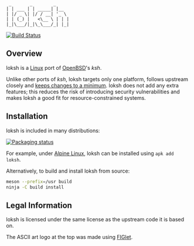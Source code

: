 ```
 _       _        _
| | ___ | | _____| |__
| |/ _ \| |/ / __| '_ \
| | (_) |   <\__ \ | | |
|_|\___/|_|\_\___/_| |_|
```

[![Build Status](https://github.com/dimkr/loksh/actions/workflows/build.yml/badge.svg?branch=master)](https://github.com/dimkr/loksh/actions)

## Overview

loksh is a [Linux](https://www.kernel.org/) port of [OpenBSD](http://www.openbsd.org/)'s *ksh*.

Unlike other ports of *ksh*, loksh targets only one platform, follows upstream closely and [keeps changes to a minimum](https://github.com/dimkr/loksh/compare/upstream%2Fmaster...master). loksh does not add any extra features; this reduces the risk of introducing security vulnerabilities and makes loksh a good fit for resource-constrained systems.

## Installation

loksh is included in many distributions:

[![Packaging status](https://repology.org/badge/vertical-allrepos/loksh.svg?minversion=6.7.5&header=)](https://repology.org/project/loksh/versions)

For example, under [Alpine Linux](https://alpinelinux.org/), loksh can be installed using `apk add loksh`.

Alternatively, to build and install loksh from source:

```bash
meson --prefix=/usr build
ninja -C build install
```

## Legal Information

loksh is licensed under the same license as the upstream code it is based on.

The ASCII art logo at the top was made using [FIGlet](http://www.figlet.org/).

